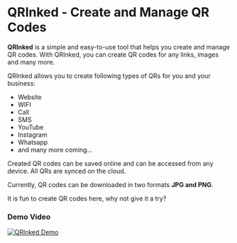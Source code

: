 # QRInked - Create and Manage QR Codes
**QRInked** is a simple and easy-to-use tool that helps you create and manage QR codes. With QRInked, you can create QR codes for any links, images and many more.

QRInked allows you to create following types of QRs for you and your business:
- Website
- WIFI
- Call
- SMS
- YouTube
- Instagram
- Whatsapp
- and many more coming...

Created QR codes can be saved online and can be accessed from any device. All QRs are synced on the cloud.

Currently, QR codes can be downloaded in two formats **JPG and PNG**. 

It is fun to create QR codes here, why not give it a try?
### Demo Video
[![QRInked Demo](https://img.youtube.com/vi/hJTBLW39FKQ/0.jpg)](https://www.youtube.com/watch?v=hJTBLW39FKQ)
